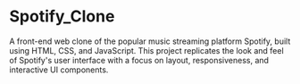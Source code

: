 # Spotify_Clone
A front-end web clone of the popular music streaming platform Spotify, built using HTML, CSS, and JavaScript. This project replicates the look and feel of Spotify's user interface with a focus on layout, responsiveness, and interactive UI components.

